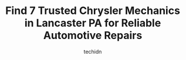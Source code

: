 ---
layout: ampstory
image: https://images.unsplash.com/photo-1511919884226-fd3cad34687c?ixlib=rb-4.0.3&ixid=MnwxMjA3fDB8MHxwaG90by1wYWdlfHx8fGVufDB8fHx8&auto=format&fit=crop&w=640&h=853&q=80
author: techidn
featured: false
description: Trust your vehicles maintenance and repairs to the 7 best Chrysler Mechanic in Lancaster PA, USA. With their extensive experience, cutting-edge technology, and commitment to customer satisf
title: Find 7 Trusted Chrysler Mechanics in Lancaster PA for Reliable Automotive Repairs
cover:
   title: Find 7 Trusted Chrysler Mechanics in Lancaster PA for Reliable Automotive Repairs
   subtitle: Rickpate
   background: https://images.unsplash.com/photo-1511919884226-fd3cad34687c?ixlib=rb-4.0.3&ixid=MnwxMjA3fDB8MHxwaG90by1wYWdlfHx8fGVufDB8fHx8&auto=format&fit=crop&w=640&h=853&q=80

pages: 
 - layout: thirds
   top: <h1>#1 Accurate Total Car Care</h1>
   bottom: "<p>My go-to. I do everything I can myself in regards to maintenance and repairs on cars, but even if I just have a question, Joe has always been more than happy to share wit</p>"
   background: https://www.knot35.com/toplist/wp-content/uploads/2023/06/best-chrysler-mechanic-1-in-lancaster-pa-1685837193.jpeg
   backgroundblur: true
 - layout: thirds
   top: <h1>#2 South Duke Auto Repair</h1>
   bottom: "<p>1039 S Duke St, Lancaster, PA 17602, United States</p>"
   background: https://www.knot35.com/toplist/wp-content/uploads/2023/06/best-chrysler-mechanic-2-in-lancaster-pa-1685837193.jpeg
   cta:
      link: https://www.knot35.com/toplist/find-7-trusted-chrysler-mechanics-in-lancaster-pa-for-reliable-automotive-repairs/
      text: Find 7 Trusted Chrysler Mechanics in Lancaster PA for Reliable Automotive Repairs
 - layout: thirds
   top: <h1>#3 CNM Auto Repair</h1>
   bottom: "<p>202 Seymour St, Lancaster, PA 17603, United States</p>"
   background: https://www.knot35.com/toplist/wp-content/uploads/2023/06/best-chrysler-mechanic-3-in-lancaster-pa-1685837194.jpeg
   cta:
      link: https://www.knot35.com/toplist/find-7-trusted-chrysler-mechanics-in-lancaster-pa-for-reliable-automotive-repairs/
      text: Find 7 Trusted Chrysler Mechanics in Lancaster PA for Reliable Automotive Repairs
 - layout: thirds
   top: <h1>#4 Bakers Automotive LLC</h1>
   bottom: "<p>1810 E Lincoln Hwy, Lancaster, PA 17602, United States</p>"
   background: https://images.unsplash.com/photo-1536745287225-21d689278fd1?ixlib=rb-4.0.3&ixid=MnwxMjA3fDB8MHxwaG90by1wYWdlfHx8fGVufDB8fHx8&auto=format&fit=crop&w=640&h=853&q=80
   cta:
      link: https://www.knot35.com/toplist/find-7-trusted-chrysler-mechanics-in-lancaster-pa-for-reliable-automotive-repairs/
      text: Find 7 Trusted Chrysler Mechanics in Lancaster PA for Reliable Automotive Repairs
 - layout: thirds
   top: <h1>#5 Franks Garage</h1>
   bottom: "<p>653 Union St, Lancaster, PA 17603, United States</p>"
   background: https://images.unsplash.com/photo-1632260260864-caf7fde5ec36?ixlib=rb-4.0.3&ixid=MnwxMjA3fDB8MHxwaG90by1wYWdlfHx8fGVufDB8fHx8&auto=format&fit=crop&w=640&h=853&q=80
   cta:
      link: https://www.knot35.com/toplist/find-7-trusted-chrysler-mechanics-in-lancaster-pa-for-reliable-automotive-repairs/
      text: Find 7 Trusted Chrysler Mechanics in Lancaster PA for Reliable Automotive Repairs
 - layout: thirds
   top: <h1>#6 AutoTech Lancaster</h1>
   bottom: "<p>620 E Mifflin St, Lancaster, PA 17602, United States</p>"
   background: https://images.unsplash.com/photo-1533735380053-eb8d0759b24a?ixlib=rb-4.0.3&ixid=MnwxMjA3fDB8MHxwaG90by1wYWdlfHx8fGVufDB8fHx8&auto=format&fit=crop&w=640&h=853&q=80
   cta:
      link: https://www.knot35.com/toplist/find-7-trusted-chrysler-mechanics-in-lancaster-pa-for-reliable-automotive-repairs/
      text: Find 7 Trusted Chrysler Mechanics in Lancaster PA for Reliable Automotive Repairs
 - layout: thirds
   top: <h1>#7 Jose Jr Auto Repairs</h1>
   bottom: "<p>339 Mill St #337, Lancaster, PA 17603, United States</p>"
   background: https://plus.unsplash.com/premium_photo-1664640458616-3c74f8cb4589?ixlib=rb-4.0.3&ixid=MnwxMjA3fDB8MHxwaG90by1wYWdlfHx8fGVufDB8fHx8&auto=format&fit=crop&w=640&h=853&q=80
   cta:
      link: https://www.knot35.com/toplist/find-7-trusted-chrysler-mechanics-in-lancaster-pa-for-reliable-automotive-repairs/
      text: Find 7 Trusted Chrysler Mechanics in Lancaster PA for Reliable Automotive Repairs
 - layout: thirds
   middle: Continue reading...
   background: https://images.unsplash.com/photo-1510906594845-bc082582c8cc?ixlib=rb-4.0.3&ixid=MnwxMjA3fDB8MHxwaG90by1wYWdlfHx8fGVufDB8fHx8&auto=format&fit=crop&w=640&h=853&q=80
   cta:
      link: https://www.knot35.com/toplist/find-7-trusted-chrysler-mechanics-in-lancaster-pa-for-reliable-automotive-repairs/
      text: Find 7 Trusted Chrysler Mechanics in Lancaster PA for Reliable Automotive Repairs
      
---